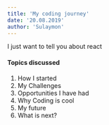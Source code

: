 ```yaml
---
title: 'My coding journey'
date: '20.08.2019'
author: 'Sulaymon'
---
```


I just want to tell you about react

#### Topics discussed

1. How I started
2. My Challenges
3. Opportunities I have had
4. Why Coding is cool
5. My future
6. What is next?